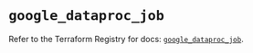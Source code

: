 # `google_dataproc_job`

Refer to the Terraform Registry for docs: [`google_dataproc_job`](https://registry.terraform.io/providers/hashicorp/google/6.36.0/docs/resources/dataproc_job).
